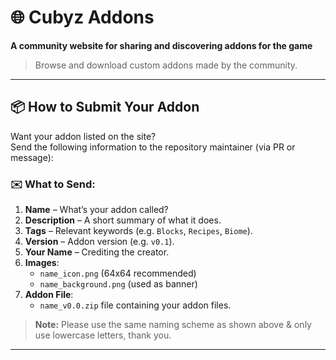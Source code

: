 # 🌐 Cubyz Addons

**A community website for sharing and discovering addons for the game**

> Browse and download custom addons made by the community.

---

## 📦 How to Submit Your Addon

Want your addon listed on the site?  
Send the following information to the repository maintainer (via PR or message):

### ✉️ What to Send:

1. **Name** – What’s your addon called?
2. **Description** – A short summary of what it does.
3. **Tags** – Relevant keywords (e.g. `Blocks`, `Recipes`, `Biome`).
4. **Version** – Addon version (e.g. `v0.1`).
5. **Your Name** – Crediting the creator.
6. **Images**:
   - `name_icon.png` (64x64 recommended)
   - `name_background.png` (used as banner)
7. **Addon File**:
   - `name_v0.0.zip` file containing your addon files.

> **Note:** Please use the same naming scheme as shown above & only use lowercase letters, thank you.
---
